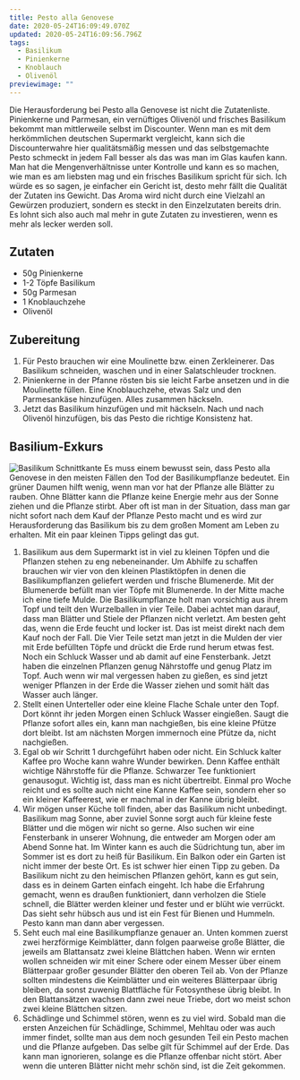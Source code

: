 ```yaml
---
title: Pesto alla Genovese
date: 2020-05-24T16:09:49.070Z
updated: 2020-05-24T16:09:56.796Z
tags:
  - Basilikum
  - Pinienkerne
  - Knoblauch
  - Olivenöl
previewimage: ""
---
```

Die Herausforderung bei Pesto alla Genovese ist nicht die Zutatenliste. Pinienkerne und Parmesan, ein vernüftiges Olivenöl und frisches Basilikum bekommt man mittlerweile selbst im Discounter. Wenn man es mit dem herkömmlichen deutschen Supermarkt vergleicht, kann sich die Discounterwahre hier qualitätsmäßig messen und das selbstgemachte Pesto schmeckt in jedem Fall besser als das was man im Glas kaufen kann. Man hat die Mengenverhältnisse unter Kontrolle und kann es so machen, wie man es am liebsten mag und ein frisches Basilikum spricht für sich. 
Ich würde es so sagen, je einfacher ein Gericht ist, desto mehr fällt die Qualität der Zutaten ins Gewicht. Das Aroma wird nicht durch eine Vielzahl an Gewürzen produziert, sondern es steckt in den Einzelzutaten bereits drin. Es lohnt sich also auch mal mehr in gute Zutaten zu investieren, wenn es mehr als lecker werden soll. 

## Zutaten
* 50g Pinienkerne
* 1-2 Töpfe Basilikum
* 50g Parmesan
* 1 Knoblauchzehe
* Olivenöl

## Zubereitung
1. Für Pesto brauchen wir eine Moulinette bzw. einen Zerkleinerer. Das Basilikum schneiden, waschen und in einer Salatschleuder trocknen. 
2. Pinienkerne in der Pfanne rösten bis sie leicht Farbe ansetzen und in die Moulinette füllen. Eine Knoblauchzehe, etwas Salz und den Parmesankäse hinzufügen. Alles zusammen häckseln. 
3. Jetzt das Basilikum hinzufügen und mit häckseln. Nach und nach Olivenöl hinzufügen, bis das Pesto die richtige Konsistenz hat. 


## Basilium-Exkurs
![Basilikum Schnittkante](./basilikum.jpeg)
Es muss einem bewusst sein, dass Pesto alla Genovese in den meisten Fällen den Tod der Basilikumpflanze bedeutet. Ein grüner Daumen hilft wenig, wenn man vor hat der Pflanze alle Blätter zu rauben. Ohne Blätter kann die Pflanze keine Energie mehr aus der Sonne ziehen und die Pflanze stirbt. Aber oft ist man in der Situation, dass man gar nicht sofort nach dem Kauf der Pflanze Pesto macht und es wird zur Herausforderung das Basilikum bis zu dem großen Moment am Leben zu erhalten. Mit ein paar kleinen Tipps gelingt das gut. 

1. Basilikum aus dem Supermarkt ist in viel zu kleinen Töpfen und die Pflanzen stehen zu eng nebeneinander. Um Abhilfe zu schaffen brauchen wir vier von den kleinen Plastiktöpfen in denen die Basilikumpflanzen geliefert werden und frische Blumenerde. Mit der Blumenerde befüllt man vier Töpfe mit Blumenerde. In der Mitte mache ich eine tiefe Mulde. Die Basilikumpflanze holt man vorsichtig aus ihrem Topf und teilt den Wurzelballen in vier Teile. Dabei achtet man darauf, dass man Blätter und Stiele der Pflanzen nicht verletzt. Am besten geht das, wenn die Erde feucht und locker ist. Das ist meist direkt nach dem Kauf noch der Fall. Die Vier Teile setzt man jetzt in die Mulden der vier mit Erde befüllten Töpfe und drückt die Erde rund herum etwas fest. Noch ein Schluck Wasser und ab damit auf eine Fensterbank. Jetzt haben die einzelnen Pflanzen genug Nährstoffe und genug Platz im Topf. Auch wenn wir mal vergessen haben zu gießen, es sind jetzt weniger Pflanzen in der Erde die Wasser ziehen und somit hält das Wasser auch länger. 
2. Stellt einen Unterteller oder eine kleine Flache Schale unter den Topf. Dort könnt ihr jeden Morgen einen Schluck Wasser eingießen. Saugt die Pflanze sofort alles ein, kann man nachgießen, bis eine kleine Pfütze dort bleibt. Ist am nächsten Morgen immernoch eine Pfütze da, nicht nachgießen. 
3. Egal ob wir Schritt 1 durchgeführt haben oder nicht. Ein Schluck kalter Kaffee pro Woche kann wahre Wunder bewirken. Denn Kaffee enthält wichtige Nährstoffe für die Pflanze. Schwarzer Tee funktioniert genausogut. Wichtig ist, dass man es nicht übertreibt. Einmal pro Woche reicht und es sollte auch nicht eine Kanne Kaffee sein, sondern eher so ein kleiner Kaffeerest, wie er machmal in der Kanne übrig bleibt. 
4. Wir mögen unser Küche toll finden, aber das Basilikum nicht unbedingt. Basilikum mag Sonne, aber zuviel Sonne sorgt auch für kleine feste Blätter und die mögen wir nicht so gerne. Also suchen wir eine Fensterbank in unserer Wohnung, die entweder am Morgen oder am Abend Sonne hat. Im Winter kann es auch die Südrichtung tun, aber im Sommer ist es dort zu heiß für Basilikum. Ein Balkon oder ein Garten ist nicht immer der beste Ort. Es ist schwer hier einen Tipp zu geben. Da Basilikum nicht zu den heimischen Pflanzen gehört, kann es gut sein, dass es in deinem Garten einfach eingeht. Ich habe die Erfahrung gemacht, wenn es draußen funktioniert, dann verholzen die Stiele schnell, die Blätter werden kleiner und fester und er blüht wie verrückt. Das sieht sehr hübsch aus und ist ein Fest für Bienen und Hummeln. Pesto kann man dann aber vergessen.
5. Seht euch mal eine Basilikumpflanze genauer an. Unten kommen zuerst zwei herzförmige Keimblätter, dann folgen paarweise große Blätter, die jeweils am Blattansatz zwei kleine Blättchen haben. Wenn wir ernten wollen schneiden wir mit einer Schere oder einem Messer über einem Blätterpaar großer gesunder Blätter den oberen Teil ab. Von der Pflanze sollten mindestens die Keimblätter und ein weiteres Blätterpaar übrig bleiben, da sonst zuwenig Blattfläche für Fotosynthese übrig bleibt. In den Blattansätzen wachsen dann zwei neue Triebe, dort wo meist schon zwei kleine Blättchen sitzen. 
6. Schädlinge und Schimmel stören, wenn es zu viel wird. Sobald man die ersten Anzeichen für Schädlinge, Schimmel, Mehltau oder was auch immer findet, sollte man aus dem noch gesunden Teil ein Pesto machen und die Pflanze aufgeben. Das selbe gilt für Schimmel auf der Erde. Das kann man ignorieren, solange es die Pflanze offenbar nicht stört. Aber wenn die unteren Blätter nicht mehr schön sind, ist die Zeit gekommen. 

